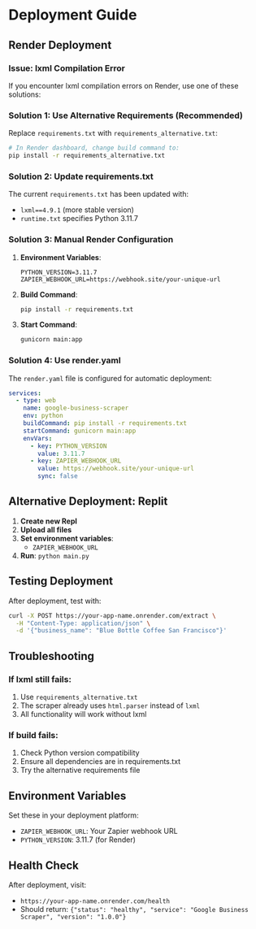 # Deployment Guide

## Render Deployment

### Issue: lxml Compilation Error

If you encounter lxml compilation errors on Render, use one of these solutions:

### Solution 1: Use Alternative Requirements (Recommended)

Replace `requirements.txt` with `requirements_alternative.txt`:

```bash
# In Render dashboard, change build command to:
pip install -r requirements_alternative.txt
```

### Solution 2: Update requirements.txt

The current `requirements.txt` has been updated with:
- `lxml==4.9.1` (more stable version)
- `runtime.txt` specifies Python 3.11.7

### Solution 3: Manual Render Configuration

1. **Environment Variables**:
   ```
   PYTHON_VERSION=3.11.7
   ZAPIER_WEBHOOK_URL=https://webhook.site/your-unique-url
   ```

2. **Build Command**:
   ```bash
   pip install -r requirements.txt
   ```

3. **Start Command**:
   ```bash
   gunicorn main:app
   ```

### Solution 4: Use render.yaml

The `render.yaml` file is configured for automatic deployment:

```yaml
services:
  - type: web
    name: google-business-scraper
    env: python
    buildCommand: pip install -r requirements.txt
    startCommand: gunicorn main:app
    envVars:
      - key: PYTHON_VERSION
        value: 3.11.7
      - key: ZAPIER_WEBHOOK_URL
        value: https://webhook.site/your-unique-url
        sync: false
```

## Alternative Deployment: Replit

1. **Create new Repl**
2. **Upload all files**
3. **Set environment variables**:
   - `ZAPIER_WEBHOOK_URL`
4. **Run**: `python main.py`

## Testing Deployment

After deployment, test with:

```bash
curl -X POST https://your-app-name.onrender.com/extract \
  -H "Content-Type: application/json" \
  -d '{"business_name": "Blue Bottle Coffee San Francisco"}'
```

## Troubleshooting

### If lxml still fails:
1. Use `requirements_alternative.txt`
2. The scraper already uses `html.parser` instead of `lxml`
3. All functionality will work without lxml

### If build fails:
1. Check Python version compatibility
2. Ensure all dependencies are in requirements.txt
3. Try the alternative requirements file

## Environment Variables

Set these in your deployment platform:

- `ZAPIER_WEBHOOK_URL`: Your Zapier webhook URL
- `PYTHON_VERSION`: 3.11.7 (for Render)

## Health Check

After deployment, visit:
- `https://your-app-name.onrender.com/health`
- Should return: `{"status": "healthy", "service": "Google Business Scraper", "version": "1.0.0"}` 